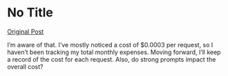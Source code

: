 # No Title

[Original Post](https://discourse.onlinedegree.iitm.ac.in/t/164277/112)

<p>I’m aware of that. I’ve mostly noticed a cost of $0.0003 per request, so I haven’t been tracking my total monthly expenses. Moving forward, I’ll keep a record of the cost for each request. Also, do strong prompts impact the overall cost?</p>